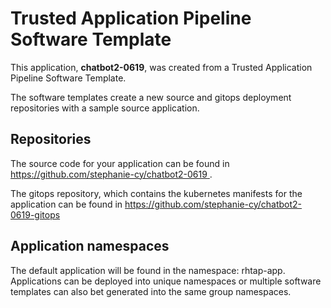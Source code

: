 # Trusted Application Pipeline Software Template

This application, **chatbot2-0619**, was created from a Trusted Application Pipeline Software Template.

The software templates create a new source and gitops deployment repositories with a sample source application. 

## Repositories

The source code for your application can be found in [https://github.com/stephanie-cy/chatbot2-0619 ](https://github.com/stephanie-cy/chatbot2-0619 ).
 
The gitops repository, which contains the kubernetes manifests for the application can be found in 
[https://github.com/stephanie-cy/chatbot2-0619-gitops ](https://github.com/stephanie-cy/chatbot2-0619-gitops ) 

## Application namespaces 

The default application will be found in the namespace: rhtap-app. Applications can be deployed into unique namespaces or multiple software templates can also bet generated into the same group namespaces.  